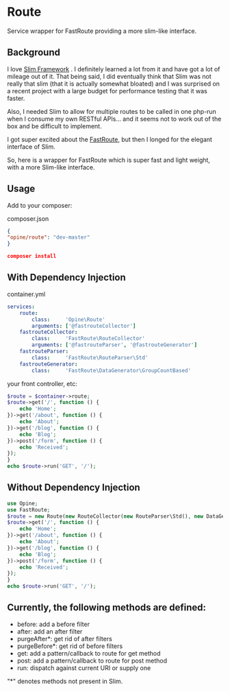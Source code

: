 Route
=====

Service wrapper for FastRoute providing a more slim-like interface.

## Background

I love [Slim Framework](http://www.slimframework.com) .  I definitely learned a lot from it and have got a lot of mileage out of it.  That being said, I did eventually think that Slim was not really that slim (that it is actually somewhat bloated) and I was surprised on a recent project with a large budget for performance testing that it was faster.

Also, I needed Slim to allow for multiple routes to be called in one php-run when I consume my own RESTful APIs... and it seems not to work out of the box and be difficult to implement.

I got super excited about the [FastRoute](https://github.com/nikic/FastRoute), but then I longed for the elegant interface of Slim.

So, here is a wrapper for FastRoute which is super fast and light weight, with a more Slim-like interface.

## Usage
Add to your composer:

composer.json
```json
{
"opine/route": "dev-master"
}

composer install
```

## With Dependency Injection
container.yml
```yaml
services:
    route:
        class:     'Opine\Route'
        arguments: ['@fastrouteCollector']
    fastrouteCollector:
        class:     'FastRoute\RouteCollector'
        arguments: ['@fastrouteParser', '@fastrouteGenerator']
    fastrouteParser:
        class:     'FastRoute\RouteParser\Std'
    fastrouteGenerator:
        class:     'FastRoute\DataGenerator\GroupCountBased'
```

your front controller, etc:

```php
$route = $container->route;
$route->get('/', function () {
    echo 'Home';
})->get('/about', function () {
    echo 'About';
})->get('/blog', function () {
    echo 'Blog';
})->post('/form', function () {
    echo 'Received';
});
}
echo $route->run('GET', '/');
```

## Without Dependency Injection

```php
use Opine;
use FastRoute;
$route = new Route(new RouteCollector(new RouteParser\Std(), new DataGenerator\GroupCountBased));
$route->get('/', function () {
    echo 'Home';
})->get('/about', function () {
    echo 'About';
})->get('/blog', function () {
    echo 'Blog';
})->post('/form', function () {
    echo 'Received';
});
}
echo $route->run('GET', '/');
```
## Currently, the following methods are defined:

- before: add a before filter
- after: add an after filter
- purgeAfter*: get rid of after filters
- purgeBefore*: get rid of before filters
- get: add a pattern/callback to route for get method
- post: add a pattern/callback to route for post method
- run: dispatch against current URI or supply one

"*" denotes methods not present in Slim.

